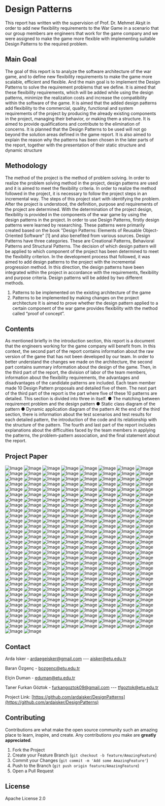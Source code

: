 # Design Patterns
This report has written with the supervision of Prof. Dr. Mehmet Akşit in order to add new flexibility requirements to the War Game in a scenario that our group members are engineers that work for the game company and we were assigned to make the game more flexible with implementing suitable Design Patterns to the required problem.
## Main Goal
The goal of this report is to analyze the software architecture of the war game,
and to define new flexibility requirements to make the game more scalable,
efficient and flexible. And the main goal is to implement the Design Patterns to
solve the requirement problems that we define. It is aimed that these flexibility
requirements, which will be added while using the design patterns, minimize the
realization costs and increase the compatibility within the software of the game.
It is aimed that the added design patterns add flexibility to the commercial,
quality, functional and system requirements of the project by producing the
already existing components in the project, managing their behavior, or making
them a structure. It is aimed to provide qualifications and contribute to the
elimination of concerns. It is planned that the Design Patterns to be used will
not go beyond the solution areas defined in the game report. It is also aimed to
explain the reason why the patterns has been chosen in the later parts of the
report, together with the presentation of their static structure and dynamic
structure
## Methodology
The method of the project is the method of problem solving. In order to realize
the problem solving method in the project, design patterns are used and it is
aimed to meet the flexibility criteria.
In order to realize the method followed in the project, it is necessary to follow
the project steps in an incremental way. The steps of this project start with
identifying the problem. After the project is understood, the definition, purpose
and requirements of the project are determined. With the determination of the
project design, flexibility is provided in the components of the war game by
using the design patterns in the project.
In order to use Design Patterns, firstly design patterns were learned by
researching. These patterns were primarily created based on the book "Design
Patterns: Elements of Reusable Object-Oriented Software" [1] and also benefited
from various sources. Design Patterns have three categories. These are
Creational Patterns, Behavioral Patterns and Structural Patterns.
The decision of which design pattern will be applied to which component of the
project has been determined to meet the flexibility criterion. In the development
process that followed, it was aimed to add design patterns to the project with the
incremental progression method. In this direction, the design patterns have been
integrated within the project in accordance with the requirements, flexibility and
purpose criteria. Design patterns will be added by two different methods.
1. Patterns to be implemented on the existing architecture of the game
2. Patterns to be implemented by making changes on the project architecture
It is aimed to prove whether the design pattern applied to a certain component of
the war game provides flexibility with the method called “proof of concept”.

## Contents
As mentioned briefly in the introduction section, this report is a document that
the engineers working for the game company will benefit from.
In this context, the second part of the report contains information about the raw
version of the game that has not been developed by our team. In order to better
understand the changes we made on the architecture, the second part contains
summary information about the design of the game.
Then, in the third part of the report, the division of labor of the team members,
information about the flexibility requirements, the advantages and
disadvantages of the candidate patterns are included.
Each team member made 10 Design Pattern proposals and detailed five of them.
The next part of the third part of the report is the part where five of these 10
patterns are detailed. This section is divided into three in itself.
● The matching between requirement problem and the design pattern
● Static class diagram of the pattern
● Dynamic application diagram of the pattern
At the end of the third section, there is information about the test scenarios and
test results for each detailed pattern, the introduction of the code and its
relationship with the structure of the pattern.
The fourth and last part of the report includes explanations about the difficulties
faced by the team members in applying the patterns, the problem-pattern
association, and the final statement about the report.





## Project Paper
![Image](https://github.com/ardaisker/DesignPatterns/blob/main/Paper/DesignPatternsPaper-001.jpg?raw=true)
![Image](https://github.com/ardaisker/DesignPatterns/blob/main/Paper/DesignPatternsPaper-002.jpg?raw=true)
![Image](https://github.com/ardaisker/DesignPatterns/blob/main/Paper/DesignPatternsPaper-003.jpg?raw=true)
![Image](https://github.com/ardaisker/DesignPatterns/blob/main/Paper/DesignPatternsPaper-004.jpg?raw=true)
![Image](https://github.com/ardaisker/DesignPatterns/blob/main/Paper/DesignPatternsPaper-005.jpg?raw=true)
![Image](https://github.com/ardaisker/DesignPatterns/blob/main/Paper/DesignPatternsPaper-006.jpg?raw=true)
![Image](https://github.com/ardaisker/DesignPatterns/blob/main/Paper/DesignPatternsPaper-007.jpg?raw=true)
![Image](https://github.com/ardaisker/DesignPatterns/blob/main/Paper/DesignPatternsPaper-008.jpg?raw=true)
![Image](https://github.com/ardaisker/DesignPatterns/blob/main/Paper/DesignPatternsPaper-009.jpg?raw=true)
![Image](https://github.com/ardaisker/DesignPatterns/blob/main/Paper/DesignPatternsPaper-010.jpg?raw=true)
![Image](https://github.com/ardaisker/DesignPatterns/blob/main/Paper/DesignPatternsPaper-011.jpg?raw=true)
![Image](https://github.com/ardaisker/DesignPatterns/blob/main/Paper/DesignPatternsPaper-012.jpg?raw=true)
![Image](https://github.com/ardaisker/DesignPatterns/blob/main/Paper/DesignPatternsPaper-013.jpg?raw=true)
![Image](https://github.com/ardaisker/DesignPatterns/blob/main/Paper/DesignPatternsPaper-014.jpg?raw=true)
![Image](https://github.com/ardaisker/DesignPatterns/blob/main/Paper/DesignPatternsPaper-015.jpg?raw=true)
![Image](https://github.com/ardaisker/DesignPatterns/blob/main/Paper/DesignPatternsPaper-016.jpg?raw=true)
![Image](https://github.com/ardaisker/DesignPatterns/blob/main/Paper/DesignPatternsPaper-017.jpg?raw=true)
![Image](https://github.com/ardaisker/DesignPatterns/blob/main/Paper/DesignPatternsPaper-018.jpg?raw=true)
![Image](https://github.com/ardaisker/DesignPatterns/blob/main/Paper/DesignPatternsPaper-019.jpg?raw=true)
![Image](https://github.com/ardaisker/DesignPatterns/blob/main/Paper/DesignPatternsPaper-020.jpg?raw=true)
![Image](https://github.com/ardaisker/DesignPatterns/blob/main/Paper/DesignPatternsPaper-021.jpg?raw=true)
![Image](https://github.com/ardaisker/DesignPatterns/blob/main/Paper/DesignPatternsPaper-022.jpg?raw=true)
![Image](https://github.com/ardaisker/DesignPatterns/blob/main/Paper/DesignPatternsPaper-023.jpg?raw=true)
![Image](https://github.com/ardaisker/DesignPatterns/blob/main/Paper/DesignPatternsPaper-024.jpg?raw=true)
![Image](https://github.com/ardaisker/DesignPatterns/blob/main/Paper/DesignPatternsPaper-025.jpg?raw=true)
![Image](https://github.com/ardaisker/DesignPatterns/blob/main/Paper/DesignPatternsPaper-026.jpg?raw=true)
![Image](https://github.com/ardaisker/DesignPatterns/blob/main/Paper/DesignPatternsPaper-027.jpg?raw=true)
![Image](https://github.com/ardaisker/DesignPatterns/blob/main/Paper/DesignPatternsPaper-028.jpg?raw=true)
![Image](https://github.com/ardaisker/DesignPatterns/blob/main/Paper/DesignPatternsPaper-029.jpg?raw=true)
![Image](https://github.com/ardaisker/DesignPatterns/blob/main/Paper/DesignPatternsPaper-030.jpg?raw=true)
![Image](https://github.com/ardaisker/DesignPatterns/blob/main/Paper/DesignPatternsPaper-031.jpg?raw=true)
![Image](https://github.com/ardaisker/DesignPatterns/blob/main/Paper/DesignPatternsPaper-032.jpg?raw=true)
![Image](https://github.com/ardaisker/DesignPatterns/blob/main/Paper/DesignPatternsPaper-033.jpg?raw=true)
![Image](https://github.com/ardaisker/DesignPatterns/blob/main/Paper/DesignPatternsPaper-034.jpg?raw=true)
![Image](https://github.com/ardaisker/DesignPatterns/blob/main/Paper/DesignPatternsPaper-035.jpg?raw=true)
![Image](https://github.com/ardaisker/DesignPatterns/blob/main/Paper/DesignPatternsPaper-036.jpg?raw=true)
![Image](https://github.com/ardaisker/DesignPatterns/blob/main/Paper/DesignPatternsPaper-037.jpg?raw=true)
![Image](https://github.com/ardaisker/DesignPatterns/blob/main/Paper/DesignPatternsPaper-038.jpg?raw=true)
![Image](https://github.com/ardaisker/DesignPatterns/blob/main/Paper/DesignPatternsPaper-039.jpg?raw=true)
![Image](https://github.com/ardaisker/DesignPatterns/blob/main/Paper/DesignPatternsPaper-040.jpg?raw=true)
![Image](https://github.com/ardaisker/DesignPatterns/blob/main/Paper/DesignPatternsPaper-041.jpg?raw=true)
![Image](https://github.com/ardaisker/DesignPatterns/blob/main/Paper/DesignPatternsPaper-042.jpg?raw=true)
![Image](https://github.com/ardaisker/DesignPatterns/blob/main/Paper/DesignPatternsPaper-043.jpg?raw=true)
![Image](https://github.com/ardaisker/DesignPatterns/blob/main/Paper/DesignPatternsPaper-044.jpg?raw=true)
![Image](https://github.com/ardaisker/DesignPatterns/blob/main/Paper/DesignPatternsPaper-045.jpg?raw=true)
![Image](https://github.com/ardaisker/DesignPatterns/blob/main/Paper/DesignPatternsPaper-046.jpg?raw=true)
![Image](https://github.com/ardaisker/DesignPatterns/blob/main/Paper/DesignPatternsPaper-047.jpg?raw=true)
![Image](https://github.com/ardaisker/DesignPatterns/blob/main/Paper/DesignPatternsPaper-048.jpg?raw=true)
![Image](https://github.com/ardaisker/DesignPatterns/blob/main/Paper/DesignPatternsPaper-049.jpg?raw=true)
![Image](https://github.com/ardaisker/DesignPatterns/blob/main/Paper/DesignPatternsPaper-050.jpg?raw=true)
![Image](https://github.com/ardaisker/DesignPatterns/blob/main/Paper/DesignPatternsPaper-051.jpg?raw=true)
![Image](https://github.com/ardaisker/DesignPatterns/blob/main/Paper/DesignPatternsPaper-052.jpg?raw=true)
![Image](https://github.com/ardaisker/DesignPatterns/blob/main/Paper/DesignPatternsPaper-053.jpg?raw=true)
![Image](https://github.com/ardaisker/DesignPatterns/blob/main/Paper/DesignPatternsPaper-054.jpg?raw=true)
![Image](https://github.com/ardaisker/DesignPatterns/blob/main/Paper/DesignPatternsPaper-055.jpg?raw=true)
![Image](https://github.com/ardaisker/DesignPatterns/blob/main/Paper/DesignPatternsPaper-056.jpg?raw=true)
![Image](https://github.com/ardaisker/DesignPatterns/blob/main/Paper/DesignPatternsPaper-057.jpg?raw=true)
![Image](https://github.com/ardaisker/DesignPatterns/blob/main/Paper/DesignPatternsPaper-058.jpg?raw=true)
![Image](https://github.com/ardaisker/DesignPatterns/blob/main/Paper/DesignPatternsPaper-059.jpg?raw=true)
![Image](https://github.com/ardaisker/DesignPatterns/blob/main/Paper/DesignPatternsPaper-060.jpg?raw=true)
![Image](https://github.com/ardaisker/DesignPatterns/blob/main/Paper/DesignPatternsPaper-061.jpg?raw=true)
![Image](https://github.com/ardaisker/DesignPatterns/blob/main/Paper/DesignPatternsPaper-062.jpg?raw=true)
![Image](https://github.com/ardaisker/DesignPatterns/blob/main/Paper/DesignPatternsPaper-063.jpg?raw=true)
![Image](https://github.com/ardaisker/DesignPatterns/blob/main/Paper/DesignPatternsPaper-064.jpg?raw=true)
![Image](https://github.com/ardaisker/DesignPatterns/blob/main/Paper/DesignPatternsPaper-065.jpg?raw=true)
![Image](https://github.com/ardaisker/DesignPatterns/blob/main/Paper/DesignPatternsPaper-066.jpg?raw=true)
![Image](https://github.com/ardaisker/DesignPatterns/blob/main/Paper/DesignPatternsPaper-067.jpg?raw=true)
![Image](https://github.com/ardaisker/DesignPatterns/blob/main/Paper/DesignPatternsPaper-068.jpg?raw=true)
![Image](https://github.com/ardaisker/DesignPatterns/blob/main/Paper/DesignPatternsPaper-069.jpg?raw=true)
![Image](https://github.com/ardaisker/DesignPatterns/blob/main/Paper/DesignPatternsPaper-070.jpg?raw=true)
![Image](https://github.com/ardaisker/DesignPatterns/blob/main/Paper/DesignPatternsPaper-071.jpg?raw=true)
![Image](https://github.com/ardaisker/DesignPatterns/blob/main/Paper/DesignPatternsPaper-072.jpg?raw=true)
![Image](https://github.com/ardaisker/DesignPatterns/blob/main/Paper/DesignPatternsPaper-073.jpg?raw=true)
![Image](https://github.com/ardaisker/DesignPatterns/blob/main/Paper/DesignPatternsPaper-074.jpg?raw=true)
![Image](https://github.com/ardaisker/DesignPatterns/blob/main/Paper/DesignPatternsPaper-075.jpg?raw=true)
![Image](https://github.com/ardaisker/DesignPatterns/blob/main/Paper/DesignPatternsPaper-076.jpg?raw=true)
![Image](https://github.com/ardaisker/DesignPatterns/blob/main/Paper/DesignPatternsPaper-077.jpg?raw=true)
![Image](https://github.com/ardaisker/DesignPatterns/blob/main/Paper/DesignPatternsPaper-078.jpg?raw=true)
![Image](https://github.com/ardaisker/DesignPatterns/blob/main/Paper/DesignPatternsPaper-079.jpg?raw=true)
![Image](https://github.com/ardaisker/DesignPatterns/blob/main/Paper/DesignPatternsPaper-080.jpg?raw=true)
![Image](https://github.com/ardaisker/DesignPatterns/blob/main/Paper/DesignPatternsPaper-081.jpg?raw=true)
![Image](https://github.com/ardaisker/DesignPatterns/blob/main/Paper/DesignPatternsPaper-082.jpg?raw=true)
![Image](https://github.com/ardaisker/DesignPatterns/blob/main/Paper/DesignPatternsPaper-083.jpg?raw=true)
![Image](https://github.com/ardaisker/DesignPatterns/blob/main/Paper/DesignPatternsPaper-084.jpg?raw=true)
![Image](https://github.com/ardaisker/DesignPatterns/blob/main/Paper/DesignPatternsPaper-085.jpg?raw=true)
![Image](https://github.com/ardaisker/DesignPatterns/blob/main/Paper/DesignPatternsPaper-086.jpg?raw=true)
![Image](https://github.com/ardaisker/DesignPatterns/blob/main/Paper/DesignPatternsPaper-087.jpg?raw=true)
![Image](https://github.com/ardaisker/DesignPatterns/blob/main/Paper/DesignPatternsPaper-088.jpg?raw=true)
![Image](https://github.com/ardaisker/DesignPatterns/blob/main/Paper/DesignPatternsPaper-089.jpg?raw=true)
![Image](https://github.com/ardaisker/DesignPatterns/blob/main/Paper/DesignPatternsPaper-090.jpg?raw=true)
![Image](https://github.com/ardaisker/DesignPatterns/blob/main/Paper/DesignPatternsPaper-091.jpg?raw=true)
![Image](https://github.com/ardaisker/DesignPatterns/blob/main/Paper/DesignPatternsPaper-092.jpg?raw=true)
![Image](https://github.com/ardaisker/DesignPatterns/blob/main/Paper/DesignPatternsPaper-093.jpg?raw=true)
![Image](https://github.com/ardaisker/DesignPatterns/blob/main/Paper/DesignPatternsPaper-094.jpg?raw=true)
![Image](https://github.com/ardaisker/DesignPatterns/blob/main/Paper/DesignPatternsPaper-095.jpg?raw=true)
![Image](https://github.com/ardaisker/DesignPatterns/blob/main/Paper/DesignPatternsPaper-096.jpg?raw=true)
![Image](https://github.com/ardaisker/DesignPatterns/blob/main/Paper/DesignPatternsPaper-097.jpg?raw=true)
![Image](https://github.com/ardaisker/DesignPatterns/blob/main/Paper/DesignPatternsPaper-098.jpg?raw=true)
![Image](https://github.com/ardaisker/DesignPatterns/blob/main/Paper/DesignPatternsPaper-099.jpg?raw=true)
![Image](https://github.com/ardaisker/DesignPatterns/blob/main/Paper/DesignPatternsPaper-100.jpg?raw=true)
![Image](https://github.com/ardaisker/DesignPatterns/blob/main/Paper/DesignPatternsPaper-101.jpg?raw=true)
![Image](https://github.com/ardaisker/DesignPatterns/blob/main/Paper/DesignPatternsPaper-102.jpg?raw=true)
![Image](https://github.com/ardaisker/DesignPatterns/blob/main/Paper/DesignPatternsPaper-103.jpg?raw=true)
![Image](https://github.com/ardaisker/DesignPatterns/blob/main/Paper/DesignPatternsPaper-104.jpg?raw=true)
![Image](https://github.com/ardaisker/DesignPatterns/blob/main/Paper/DesignPatternsPaper-105.jpg?raw=true)
![Image](https://github.com/ardaisker/DesignPatterns/blob/main/Paper/DesignPatternsPaper-106.jpg?raw=true)
![Image](https://github.com/ardaisker/DesignPatterns/blob/main/Paper/DesignPatternsPaper-107.jpg?raw=true)
![Image](https://github.com/ardaisker/DesignPatterns/blob/main/Paper/DesignPatternsPaper-108.jpg?raw=true)
![Image](https://github.com/ardaisker/DesignPatterns/blob/main/Paper/DesignPatternsPaper-109.jpg?raw=true)
![Image](https://github.com/ardaisker/DesignPatterns/blob/main/Paper/DesignPatternsPaper-110.jpg?raw=true)
![Image](https://github.com/ardaisker/DesignPatterns/blob/main/Paper/DesignPatternsPaper-111.jpg?raw=true)
![Image](https://github.com/ardaisker/DesignPatterns/blob/main/Paper/DesignPatternsPaper-112.jpg?raw=true)
![Image](https://github.com/ardaisker/DesignPatterns/blob/main/Paper/DesignPatternsPaper-113.jpg?raw=true)
![Image](https://github.com/ardaisker/DesignPatterns/blob/main/Paper/DesignPatternsPaper-114.jpg?raw=true)
![Image](https://github.com/ardaisker/DesignPatterns/blob/main/Paper/DesignPatternsPaper-115.jpg?raw=true)
![Image](https://github.com/ardaisker/DesignPatterns/blob/main/Paper/DesignPatternsPaper-116.jpg?raw=true)
![Image](https://github.com/ardaisker/DesignPatterns/blob/main/Paper/DesignPatternsPaper-117.jpg?raw=true)
![Image](https://github.com/ardaisker/DesignPatterns/blob/main/Paper/DesignPatternsPaper-118.jpg?raw=true)
![Image](https://github.com/ardaisker/DesignPatterns/blob/main/Paper/DesignPatternsPaper-119.jpg?raw=true)
![Image](https://github.com/ardaisker/DesignPatterns/blob/main/Paper/DesignPatternsPaper-120.jpg?raw=true)
![Image](https://github.com/ardaisker/DesignPatterns/blob/main/Paper/DesignPatternsPaper-121.jpg?raw=true)
![Image](https://github.com/ardaisker/DesignPatterns/blob/main/Paper/DesignPatternsPaper-122.jpg?raw=true)
![Image](https://github.com/ardaisker/DesignPatterns/blob/main/Paper/DesignPatternsPaper-123.jpg?raw=true)
![Image](https://github.com/ardaisker/DesignPatterns/blob/main/Paper/DesignPatternsPaper-124.jpg?raw=true)
![Image](https://github.com/ardaisker/DesignPatterns/blob/main/Paper/DesignPatternsPaper-125.jpg?raw=true)
![Image](https://github.com/ardaisker/DesignPatterns/blob/main/Paper/DesignPatternsPaper-126.jpg?raw=true)
![Image](https://github.com/ardaisker/DesignPatterns/blob/main/Paper/DesignPatternsPaper-127.jpg?raw=true)
![Image](https://github.com/ardaisker/DesignPatterns/blob/main/Paper/DesignPatternsPaper-128.jpg?raw=true)
![Image](https://github.com/ardaisker/DesignPatterns/blob/main/Paper/DesignPatternsPaper-129.jpg?raw=true)
![Image](https://github.com/ardaisker/DesignPatterns/blob/main/Paper/DesignPatternsPaper-130.jpg?raw=true)
![Image](https://github.com/ardaisker/DesignPatterns/blob/main/Paper/DesignPatternsPaper-131.jpg?raw=true)
![Image](https://github.com/ardaisker/DesignPatterns/blob/main/Paper/DesignPatternsPaper-132.jpg?raw=true)
![Image](https://github.com/ardaisker/DesignPatterns/blob/main/Paper/DesignPatternsPaper-133.jpg?raw=true)
![Image](https://github.com/ardaisker/DesignPatterns/blob/main/Paper/DesignPatternsPaper-134.jpg?raw=true)
![Image](https://github.com/ardaisker/DesignPatterns/blob/main/Paper/DesignPatternsPaper-135.jpg?raw=true)
![Image](https://github.com/ardaisker/DesignPatterns/blob/main/Paper/DesignPatternsPaper-136.jpg?raw=true)
![Image](https://github.com/ardaisker/DesignPatterns/blob/main/Paper/DesignPatternsPaper-137.jpg?raw=true)
![Image](https://github.com/ardaisker/DesignPatterns/blob/main/Paper/DesignPatternsPaper-138.jpg?raw=true)
![Image](https://github.com/ardaisker/DesignPatterns/blob/main/Paper/DesignPatternsPaper-139.jpg?raw=true)
![Image](https://github.com/ardaisker/DesignPatterns/blob/main/Paper/DesignPatternsPaper-140.jpg?raw=true)
![Image](https://github.com/ardaisker/DesignPatterns/blob/main/Paper/DesignPatternsPaper-141.jpg?raw=true)
![Image](https://github.com/ardaisker/DesignPatterns/blob/main/Paper/DesignPatternsPaper-142.jpg?raw=true)
![Image](https://github.com/ardaisker/DesignPatterns/blob/main/Paper/DesignPatternsPaper-143.jpg?raw=true)
![Image](https://github.com/ardaisker/DesignPatterns/blob/main/Paper/DesignPatternsPaper-144.jpg?raw=true)
![Image](https://github.com/ardaisker/DesignPatterns/blob/main/Paper/DesignPatternsPaper-145.jpg?raw=true)
![Image](https://github.com/ardaisker/DesignPatterns/blob/main/Paper/DesignPatternsPaper-146.jpg?raw=true)
![Image](https://github.com/ardaisker/DesignPatterns/blob/main/Paper/DesignPatternsPaper-147.jpg?raw=true)
![Image](https://github.com/ardaisker/DesignPatterns/blob/main/Paper/DesignPatternsPaper-148.jpg?raw=true)
![Image](https://github.com/ardaisker/DesignPatterns/blob/main/Paper/DesignPatternsPaper-149.jpg?raw=true)
![Image](https://github.com/ardaisker/DesignPatterns/blob/main/Paper/DesignPatternsPaper-150.jpg?raw=true)
![Image](https://github.com/ardaisker/DesignPatterns/blob/main/Paper/DesignPatternsPaper-151.jpg?raw=true)
![Image](https://github.com/ardaisker/DesignPatterns/blob/main/Paper/DesignPatternsPaper-152.jpg?raw=true)
![Image](https://github.com/ardaisker/DesignPatterns/blob/main/Paper/DesignPatternsPaper-153.jpg?raw=true)
![Image](https://github.com/ardaisker/DesignPatterns/blob/main/Paper/DesignPatternsPaper-154.jpg?raw=true)
![Image](https://github.com/ardaisker/DesignPatterns/blob/main/Paper/DesignPatternsPaper-155.jpg?raw=true)
![Image](https://github.com/ardaisker/DesignPatterns/blob/main/Paper/DesignPatternsPaper-156.jpg?raw=true)
![Image](https://github.com/ardaisker/DesignPatterns/blob/main/Paper/DesignPatternsPaper-157.jpg?raw=true)
![Image](https://github.com/ardaisker/DesignPatterns/blob/main/Paper/DesignPatternsPaper-158.jpg?raw=true)
![Image](https://github.com/ardaisker/DesignPatterns/blob/main/Paper/DesignPatternsPaper-159.jpg?raw=true)
![Image](https://github.com/ardaisker/DesignPatterns/blob/main/Paper/DesignPatternsPaper-160.jpg?raw=true)
![Image](https://github.com/ardaisker/DesignPatterns/blob/main/Paper/DesignPatternsPaper-161.jpg?raw=true)
![Image](https://github.com/ardaisker/DesignPatterns/blob/main/Paper/DesignPatternsPaper-162.jpg?raw=true)
![Image](https://github.com/ardaisker/DesignPatterns/blob/main/Paper/DesignPatternsPaper-163.jpg?raw=true)
![Image](https://github.com/ardaisker/DesignPatterns/blob/main/Paper/DesignPatternsPaper-164.jpg?raw=true)
![Image](https://github.com/ardaisker/DesignPatterns/blob/main/Paper/DesignPatternsPaper-165.jpg?raw=true)
![Image](https://github.com/ardaisker/DesignPatterns/blob/main/Paper/DesignPatternsPaper-166.jpg?raw=true)
![Image](https://github.com/ardaisker/DesignPatterns/blob/main/Paper/DesignPatternsPaper-167.jpg?raw=true)
![Image](https://github.com/ardaisker/DesignPatterns/blob/main/Paper/DesignPatternsPaper-168.jpg?raw=true)
![Image](https://github.com/ardaisker/DesignPatterns/blob/main/Paper/DesignPatternsPaper-169.jpg?raw=true)
![Image](https://github.com/ardaisker/DesignPatterns/blob/main/Paper/DesignPatternsPaper-170.jpg?raw=true)
![Image](https://github.com/ardaisker/DesignPatterns/blob/main/Paper/DesignPatternsPaper-171.jpg?raw=true)
![Image](https://github.com/ardaisker/DesignPatterns/blob/main/Paper/DesignPatternsPaper-172.jpg?raw=true)
![Image](https://github.com/ardaisker/DesignPatterns/blob/main/Paper/DesignPatternsPaper-173.jpg?raw=true)
![Image](https://github.com/ardaisker/DesignPatterns/blob/main/Paper/DesignPatternsPaper-174.jpg?raw=true)
![Image](https://github.com/ardaisker/DesignPatterns/blob/main/Paper/DesignPatternsPaper-175.jpg?raw=true)
![Image](https://github.com/ardaisker/DesignPatterns/blob/main/Paper/DesignPatternsPaper-176.jpg?raw=true)
![Image](https://github.com/ardaisker/DesignPatterns/blob/main/Paper/DesignPatternsPaper-177.jpg?raw=true)
![Image](https://github.com/ardaisker/DesignPatterns/blob/main/Paper/DesignPatternsPaper-178.jpg?raw=true)
![Image](https://github.com/ardaisker/DesignPatterns/blob/main/Paper/DesignPatternsPaper-179.jpg?raw=true)
![Image](https://github.com/ardaisker/DesignPatterns/blob/main/Paper/DesignPatternsPaper-180.jpg?raw=true)
![Image](https://github.com/ardaisker/DesignPatterns/blob/main/Paper/DesignPatternsPaper-181.jpg?raw=true)
![Image](https://github.com/ardaisker/DesignPatterns/blob/main/Paper/DesignPatternsPaper-182.jpg?raw=true)
![Image](https://github.com/ardaisker/DesignPatterns/blob/main/Paper/DesignPatternsPaper-183.jpg?raw=true)
![Image](https://github.com/ardaisker/DesignPatterns/blob/main/Paper/DesignPatternsPaper-184.jpg?raw=true)
![Image](https://github.com/ardaisker/DesignPatterns/blob/main/Paper/DesignPatternsPaper-185.jpg?raw=true)
![Image](https://github.com/ardaisker/DesignPatterns/blob/main/Paper/DesignPatternsPaper-186.jpg?raw=true)
![Image](https://github.com/ardaisker/DesignPatterns/blob/main/Paper/DesignPatternsPaper-187.jpg?raw=true)
![Image](https://github.com/ardaisker/DesignPatterns/blob/main/Paper/DesignPatternsPaper-188.jpg?raw=true)
![Image](https://github.com/ardaisker/DesignPatterns/blob/main/Paper/DesignPatternsPaper-189.jpg?raw=true)
![Image](https://github.com/ardaisker/DesignPatterns/blob/main/Paper/DesignPatternsPaper-190.jpg?raw=true)
![Image](https://github.com/ardaisker/DesignPatterns/blob/main/Paper/DesignPatternsPaper-191.jpg?raw=true)
![Image](https://github.com/ardaisker/DesignPatterns/blob/main/Paper/DesignPatternsPaper-192.jpg?raw=true)
![Image](https://github.com/ardaisker/DesignPatterns/blob/main/Paper/DesignPatternsPaper-193.jpg?raw=true)
![Image](https://github.com/ardaisker/DesignPatterns/blob/main/Paper/DesignPatternsPaper-194.jpg?raw=true)
![Image](https://github.com/ardaisker/DesignPatterns/blob/main/Paper/DesignPatternsPaper-195.jpg?raw=true)
![Image](https://github.com/ardaisker/DesignPatterns/blob/main/Paper/DesignPatternsPaper-196.jpg?raw=true)
![Image](https://github.com/ardaisker/DesignPatterns/blob/main/Paper/DesignPatternsPaper-197.jpg?raw=true)
![Image](https://github.com/ardaisker/DesignPatterns/blob/main/Paper/DesignPatternsPaper-198.jpg?raw=true)
![Image](https://github.com/ardaisker/DesignPatterns/blob/main/Paper/DesignPatternsPaper-199.jpg?raw=true)
![Image](https://github.com/ardaisker/DesignPatterns/blob/main/Paper/DesignPatternsPaper-200.jpg?raw=true)
![Image](https://github.com/ardaisker/DesignPatterns/blob/main/Paper/DesignPatternsPaper-201.jpg?raw=true)
![Image](https://github.com/ardaisker/DesignPatterns/blob/main/Paper/DesignPatternsPaper-202.jpg?raw=true)
![Image](https://github.com/ardaisker/DesignPatterns/blob/main/Paper/DesignPatternsPaper-203.jpg?raw=true)
![Image](https://github.com/ardaisker/DesignPatterns/blob/main/Paper/DesignPatternsPaper-204.jpg?raw=true)
![Image](https://github.com/ardaisker/DesignPatterns/blob/main/Paper/DesignPatternsPaper-205.jpg?raw=true)
![Image](https://github.com/ardaisker/DesignPatterns/blob/main/Paper/DesignPatternsPaper-206.jpg?raw=true)
![Image](https://github.com/ardaisker/DesignPatterns/blob/main/Paper/DesignPatternsPaper-207.jpg?raw=true)
![Image](https://github.com/ardaisker/DesignPatterns/blob/main/Paper/DesignPatternsPaper-208.jpg?raw=true)
![Image](https://github.com/ardaisker/DesignPatterns/blob/main/Paper/DesignPatternsPaper-209.jpg?raw=true)
![Image](https://github.com/ardaisker/DesignPatterns/blob/main/Paper/DesignPatternsPaper-210.jpg?raw=true)
![Image](https://github.com/ardaisker/DesignPatterns/blob/main/Paper/DesignPatternsPaper-211.jpg?raw=true)
![Image](https://github.com/ardaisker/DesignPatterns/blob/main/Paper/DesignPatternsPaper-212.jpg?raw=true)
![Image](https://github.com/ardaisker/DesignPatterns/blob/main/Paper/DesignPatternsPaper-213.jpg?raw=true)
![Image](https://github.com/ardaisker/DesignPatterns/blob/main/Paper/DesignPatternsPaper-214.jpg?raw=true)
![Image](https://github.com/ardaisker/DesignPatterns/blob/main/Paper/DesignPatternsPaper-215.jpg?raw=true)
![Image](https://github.com/ardaisker/DesignPatterns/blob/main/Paper/DesignPatternsPaper-216.jpg?raw=true)
![Image](https://github.com/ardaisker/DesignPatterns/blob/main/Paper/DesignPatternsPaper-217.jpg?raw=true)
![Image](https://github.com/ardaisker/DesignPatterns/blob/main/Paper/DesignPatternsPaper-218.jpg?raw=true)
![Image](https://github.com/ardaisker/DesignPatterns/blob/main/Paper/DesignPatternsPaper-219.jpg?raw=true)
![Image](https://github.com/ardaisker/DesignPatterns/blob/main/Paper/DesignPatternsPaper-220.jpg?raw=true)
![Image](https://github.com/ardaisker/DesignPatterns/blob/main/Paper/DesignPatternsPaper-221.jpg?raw=true)
![Image](https://github.com/ardaisker/DesignPatterns/blob/main/Paper/DesignPatternsPaper-222.jpg?raw=true)
![Image](https://github.com/ardaisker/DesignPatterns/blob/main/Paper/DesignPatternsPaper-223.jpg?raw=true)
![Image](https://github.com/ardaisker/DesignPatterns/blob/main/Paper/DesignPatternsPaper-224.jpg?raw=true)
![Image](https://github.com/ardaisker/DesignPatterns/blob/main/Paper/DesignPatternsPaper-225.jpg?raw=true)
![Image](https://github.com/ardaisker/DesignPatterns/blob/main/Paper/DesignPatternsPaper-226.jpg?raw=true)
![Image](https://github.com/ardaisker/DesignPatterns/blob/main/Paper/DesignPatternsPaper-227.jpg?raw=true)
![Image](https://github.com/ardaisker/DesignPatterns/blob/main/Paper/DesignPatternsPaper-228.jpg?raw=true)
![Image](https://github.com/ardaisker/DesignPatterns/blob/main/Paper/DesignPatternsPaper-229.jpg?raw=true)
![Image](https://github.com/ardaisker/DesignPatterns/blob/main/Paper/DesignPatternsPaper-230.jpg?raw=true)
![Image](https://github.com/ardaisker/DesignPatterns/blob/main/Paper/DesignPatternsPaper-231.jpg?raw=true)
![Image](https://github.com/ardaisker/DesignPatterns/blob/main/Paper/DesignPatternsPaper-232.jpg?raw=true)
![Image](https://github.com/ardaisker/DesignPatterns/blob/main/Paper/DesignPatternsPaper-233.jpg?raw=true)
![Image](https://github.com/ardaisker/DesignPatterns/blob/main/Paper/DesignPatternsPaper-234.jpg?raw=true)
![Image](https://github.com/ardaisker/DesignPatterns/blob/main/Paper/DesignPatternsPaper-235.jpg?raw=true)
![Image](https://github.com/ardaisker/DesignPatterns/blob/main/Paper/DesignPatternsPaper-236.jpg?raw=true)
![Image](https://github.com/ardaisker/DesignPatterns/blob/main/Paper/DesignPatternsPaper-237.jpg?raw=true)
![Image](https://github.com/ardaisker/DesignPatterns/blob/main/Paper/DesignPatternsPaper-238.jpg?raw=true)
![Image](https://github.com/ardaisker/DesignPatterns/blob/main/Paper/DesignPatternsPaper-239.jpg?raw=true)
![Image](https://github.com/ardaisker/DesignPatterns/blob/main/Paper/DesignPatternsPaper-240.jpg?raw=true)
![Image](https://github.com/ardaisker/DesignPatterns/blob/main/Paper/DesignPatternsPaper-241.jpg?raw=true)
![Image](https://github.com/ardaisker/DesignPatterns/blob/main/Paper/DesignPatternsPaper-242.jpg?raw=true)
![Image](https://github.com/ardaisker/DesignPatterns/blob/main/Paper/DesignPatternsPaper-243.jpg?raw=true)
![Image](https://github.com/ardaisker/DesignPatterns/blob/main/Paper/DesignPatternsPaper-244.jpg?raw=true)
![Image](https://github.com/ardaisker/DesignPatterns/blob/main/Paper/DesignPatternsPaper-245.jpg?raw=true)
![Image](https://github.com/ardaisker/DesignPatterns/blob/main/Paper/DesignPatternsPaper-246.jpg?raw=true)
![Image](https://github.com/ardaisker/DesignPatterns/blob/main/Paper/DesignPatternsPaper-247.jpg?raw=true)
![Image](https://github.com/ardaisker/DesignPatterns/blob/main/Paper/DesignPatternsPaper-248.jpg?raw=true)
![Image](https://github.com/ardaisker/DesignPatterns/blob/main/Paper/DesignPatternsPaper-249.jpg?raw=true)
![Image](https://github.com/ardaisker/DesignPatterns/blob/main/Paper/DesignPatternsPaper-250.jpg?raw=true)



## Contact
Arda Isker - ardaegeisker@gmail.com  --- aisker@etu.edu.tr

Baran Özgenç - bozgenc@etu.edu.tr

Elçin Duman - eduman@etu.edu.tr

Taner Furkan Göztok - furkangoztok09@gmail.com --- tfgoztok@etu.edu.tr



Project Link: [https://github.com/ardaisker/DesignPatterns](https://github.com/ardaisker/DesignPatterns) 


## Contributing

Contributions are what make the open source community such an amazing place to learn, inspire, and create. Any contributions you make are **greatly appreciated**.

1. Fork the Project
2. Create your Feature Branch (`git checkout -b feature/AmazingFeature`)
3. Commit your Changes (`git commit -m 'Add some AmazingFeature'`)
4. Push to the Branch (`git push origin feature/AmazingFeature`)
5. Open a Pull Request



## License
Apache License 2.0

